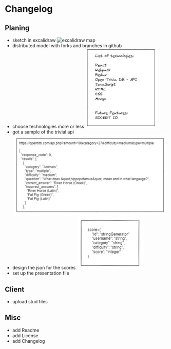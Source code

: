 # Changelog

## Planing 
- sketch in excalidraw
  ![excalidraw map](./readme-src/sketch.JPG)
- distributed model with forks and branches in github
- choose technologies more or less
  ![Technologies](./readme-src/technologies.JPG)
- got a sample of the trivial api
  ![sample api](./readme-src/sample-api.JPG)
- design the json for the scores
  ![MongoDB](./readme-src/MongoDB-Table.JPG)
- set up the presentation file 

## Client
- upload stud files



## Misc
- add Readme
- add License
- add Changelog
